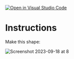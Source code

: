 [![Open in Visual Studio Code](https://classroom.github.com/assets/open-in-vscode-2e0aaae1b6195c2367325f4f02e2d04e9abb55f0b24a779b69b11b9e10269abc.svg)](https://classroom.github.com/online_ide?assignment_repo_id=15965970&assignment_repo_type=AssignmentRepo)
# Instructions  

Make this shape:

![Screenshot 2023-09-18 at 8](Screenshot%202023-09-18%20at%208.33.55%20AM.png)